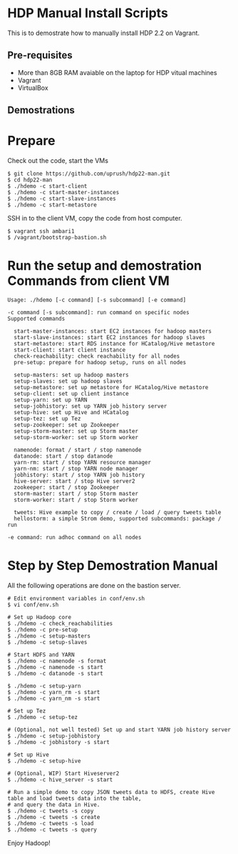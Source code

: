 HDP Manual Install Scripts
==========================

This is to demostrate how to manually install HDP 2.2 on Vagrant.

Pre-requisites
--------------
* More than 8GB RAM avaiable on the laptop for HDP vitual machines
* Vagrant
* VirtualBox


Demostrations
-------------

# Prepare
Check out the code, start the VMs

    $ git clone https://github.com/uprush/hdp22-man.git
    $ cd hdp22-man
    $ ./hdemo -c start-client
    $ ./hdemo -c start-master-instances
    $ ./hdemo -c start-slave-instances
    $ ./hdemo -c start-metastore

SSH in to the client VM, copy the code from host computer.

    $ vagrant ssh ambari1
    $ /vagrant/bootstrap-bastion.sh

# Run the setup and demostration Commands from client VM

    Usage: ./hdemo [-c command] [-s subcommand] [-e command]

    -c command [-s subcommand]: run command on specific nodes
    Supported commands

      start-master-instances: start EC2 instances for hadoop masters
      start-slave-instances: start EC2 instances for hadoop slaves
      start-metastore: start RDS instance for HCatalog/Hive metastore
      start-client: start client instance
      check-reachability: check reachability for all nodes
      pre-setup: prepare for hadoop setup, runs on all nodes

      setup-masters: set up hadoop masters
      setup-slaves: set up hadoop slaves
      setup-metastore: set up metastore for HCatalog/Hive metastore
      setup-client: set up client instance
      setup-yarn: set up YARN
      setup-jobhistory: set up YARN job history server
      setup-hive: set up Hive and HCatalog
      setup-tez: set up Tez
      setup-zookeeper: set up Zookeeper
      setup-storm-master: set up Storm master
      setup-storm-worker: set up Storm worker

      namenode: format / start / stop namenode
      datanode: start / stop datanode
      yarn-rm: start / stop YARN resource manager
      yarn-nm: start / stop YARN node manager
      jobhistory: start / stop YARN job history
      hive-server: start / stop Hive server2
      zookeeper: start / stop Zookeeper
      storm-master: start / stop Storm master
      storm-worker: start / stop Storm worker

      tweets: Hive example to copy / create / load / query tweets table
      hellostorm: a simple Strom demo, supported subcommands: package / run

    -e command: run adhoc command on all nodes


# Step by Step Demostration Manual
All the following operations are done on the bastion server.

    # Edit environment variables in conf/env.sh
    $ vi conf/env.sh

    # Set up Hadoop core
    $ ./hdemo -c check_reachabilities
    $ ./hdemo -c pre-setup
    $ ./hdemo -c setup-masters
    $ ./hdemo -c setup-slaves

    # Start HDFS and YARN
    $ ./hdemo -c namenode -s format
    $ ./hdemo -c namenode -s start
    $ ./hdemo -c datanode -s start

    $ ./hdemo -c setup-yarn
    $ ./hdemo -c yarn_rm -s start
    $ ./hdemo -c yarn_nm -s start

    # Set up Tez
    $ ./hdemo -c setup-tez

    # (Optional, not well tested) Set up and start YARN job history server
    $ ./hdemo -c setup-jobhistory
    $ ./hdemo -c jobhistory -s start

    # Set up Hive
    $ ./hdemo -c setup-hive

    # (Optional, WIP) Start Hiveserver2
    $ ./hdemo -c hive_server -s start

    # Run a simple demo to copy JSON tweets data to HDFS, create Hive table and load tweets data into the table,
    # and query the data in Hive.
    $ ./hdemo -c tweets -s copy
    $ ./hdemo -c tweets -s create
    $ ./hdemo -c tweets -s load
    $ ./hdemo -c tweets -s query

Enjoy Hadoop!
